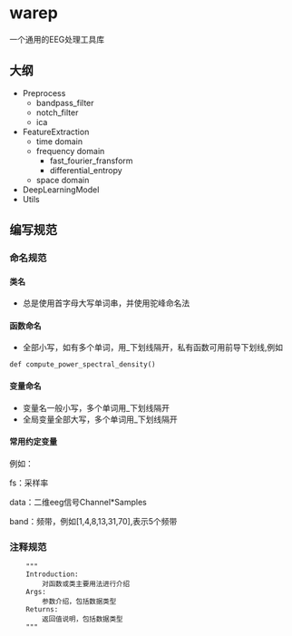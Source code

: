 # warep
一个通用的EEG处理工具库

## 大纲

* Preprocess
  * bandpass_filter
  * notch_filter
  * ica
* FeatureExtraction
  * time domain
  * frequency domain
    * fast_fourier_fransform
    * differential_entropy
  * space domain
* DeepLearningModel
* Utils

## 编写规范

### 命名规范

#### 类名

* 总是使用首字母大写单词串，并使用驼峰命名法

#### 函数命名

* 全部小写，如有多个单词，用_下划线隔开，私有函数可用前导下划线,例如

```
def compute_power_spectral_density()
```

#### 变量命名

* 变量名一般小写，多个单词用_下划线隔开
* 全局变量全部大写，多个单词用_下划线隔开

#### 常用约定变量

例如：

fs：采样率

data：二维eeg信号Channel*Samples

band：频带，例如[1,4,8,13,31,70],表示5个频带

### 注释规范

```
    """
    Introduction:
        对函数或类主要用法进行介绍
    Args:
        参数介绍，包括数据类型
    Returns:
        返回值说明，包括数据类型
    """
```



